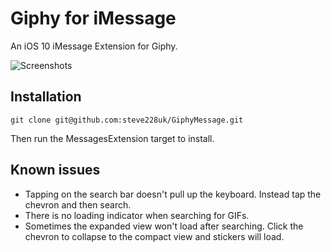 # Giphy for iMessage
An iOS 10 iMessage Extension for Giphy.

![Screenshots](https://github.com/steve228uk/GiphyMessage/blob/master/Screenshots/screenshots.png)

## Installation

````
git clone git@github.com:steve228uk/GiphyMessage.git
````

Then run the MessagesExtension target to install.

## Known issues

- Tapping on the search bar doesn't pull up the keyboard. Instead tap the chevron and then search.
- There is no loading indicator when searching for GIFs.
- Sometimes the expanded view won't load after searching. Click the chevron to collapse to the compact view and stickers will load.

